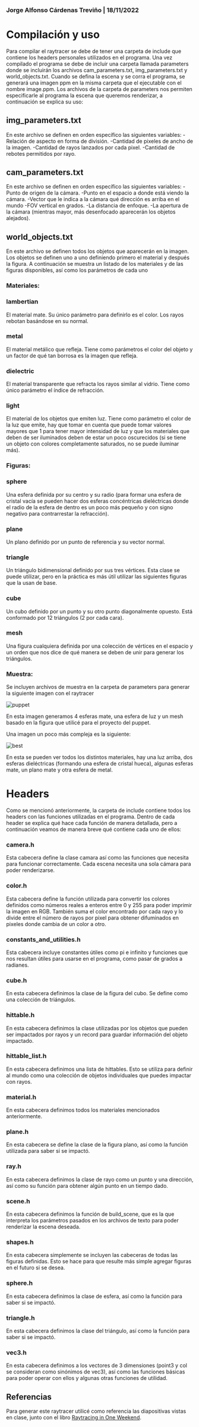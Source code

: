 ### Jorge Alfonso Cárdenas Treviño | 18/11/2022

# Compilación y uso

Para compilar el raytracer se debe de tener una carpeta de include que contiene los headers personales utilizados en el programa. Una vez compilado el programa se debe de incluir una carpeta llamada parameters donde se incluirán los archivos cam_parameters.txt, img_parameters.txt y world_objects.txt. Cuando se defina la escena y se corra el programa, se generará una imagen ppm en la misma carpeta que el ejecutable con el nombre image.ppm. Los archivos de la carpeta de parameters nos permiten especificarle al programa la escena que queremos renderizar, a continuación se explica su uso:

## img_parameters.txt

En este archivo se definen en orden específico las siguientes variables:
-Relación de aspecto en forma de división. 
-Cantidad de pixeles de ancho de la imagen. 
-Cantidad de rayos lanzados por cada pixel.
-Cantidad de rebotes permitidos por rayo.

## cam_parameters.txt

En este archivo se definen en orden específico las siguientes variables:
-Punto de origen de la cámara.
-Punto en el espacio a donde está viendo la cámara.
-Vector que le indica a la cámara qué dirección es arriba en el mundo
-FOV vertical en grados.
-La distancia de enfoque.
-La apertura de la cámara (mientras mayor, más desenfocado aparecerán los objetos alejados).

## world_objects.txt

En este archivo se definen todos los objetos que aparecerán en la imagen. Los objetos se definen uno a uno definiendo primero el material y después la figura. A continuación se muestra un listado de los materiales y de las figuras disponibles, así como los parámetros de cada uno

### Materiales:
### lambertian

El material mate. Su único parámetro para definirlo es el color. Los rayos rebotan basándose en su normal.

### metal

El material metálico que refleja. Tiene como parámetros el color del objeto y un factor de qué tan borrosa es la imagen que refleja.

### dielectric

El material transparente que refracta los rayos similar al vidrio. Tiene como único parámetro el índice de refracción.

### light

El material de los objetos que emiten luz. Tiene como parámetro el color de la luz que emite, hay que tomar en cuenta que puede tomar valores mayores que 1 para tener mayor intensidad de luz y que los materiales que deben de ser iluminados deben de estar un poco oscurecidos (si se tiene un objeto con colores completamente saturados, no se puede iluminar más).

### Figuras:
### sphere

Una esfera definida por su centro y su radio (para formar una esfera de cristal vacía se pueden hacer dos esferas concéntricas dieléctricas donde el radio de la esfera de dentro es un poco más pequeño y con signo negativo para contrarrestar la refracción).

### plane

Un plano definido por un punto de referencia y su vector normal.

### triangle

Un triángulo bidimensional definido por sus tres vértices. Esta clase se puede utilizar, pero en la práctica es más útil utilizar las siguientes figuras que la usan de base.

### cube

Un cubo definido por un punto y su otro punto diagonalmente opuesto. Está conformado por 12 triángulos (2 por cada cara).

### mesh

Una figura cualquiera definida por una colección de vértices en el espacio y un orden que nos dice de qué manera se deben de unir para generar los triángulos.

### Muestra:

Se incluyen archivos de muestra en la carpeta de parameters para generar la siguiente imagen con el raytracer

![puppet](/sample_images/Inside_puppet.png)

En esta imagen generamos 4 esferas mate, una esfera de luz y un mesh basado en la figura que utilicé para el proyecto del puppet.

Una imagen un poco más compleja es la siguiente:

![best](/sample_images/best.png)

En esta se pueden ver todos los distintos materiales, hay una luz arriba, dos esferas dieléctricas (formando una esfera de cristal hueca), algunas esferas mate, un plano mate y otra esfera de metal.

# Headers

Como se mencionó anteriormente, la carpeta de include contiene todos los headers con las funciones utilizadas en el programa. Dentro de cada header se explica qué hace cada función de manera detallada, pero a continuación veamos de manera breve qué contiene cada uno de ellos:

### camera.h

Esta cabecera define la clase camara así como las funciones que necesita para funcionar correctamente. Cada escena necesita una sola cámara para poder renderizarse.

### color.h

Esta cabecera define la función utilizada para convertir los colores definidos como números reales a enteros entre 0 y 255 para poder imprimir la imagen en RGB. También suma el color encontrado por cada rayo y lo divide entre el número de rayos por pixel para obtener difuminados en pixeles donde cambia de un color a otro.

### constants_and_utilities.h

Esta cabecera incluye constantes útiles como pi e infinito y funciones que nos resultan útiles para usarse en el programa, como pasar de grados a radianes.

### cube.h

En esta cabecera definimos la clase de la figura del cubo. Se define como una colección de triángulos.

### hittable.h

En esta cabecera definimos la clase utilizadas por los objetos que pueden ser impactados por rayos y un record para guardar información del objeto impactado.

### hittable_list.h

En esta cabecera definimos una lista de hittables. Esto se utiliza para definir al mundo como una colección de objetos individuales que puedes impactar con rayos.

### material.h

En esta cabecera definimos todos los materiales mencionados anteriormente.

### plane.h

En esta cabecera se define la clase de la figura plano, así como la función utilizada para saber si se impactó.

### ray.h

En esta cabecera definimos la clase de rayo como un punto y una dirección, así como su función para obtener algún punto en un tiempo dado.

### scene.h

En esta cabecera definimos la función de build_scene, que es la que interpreta los parámetros pasados en los archivos de texto para poder renderizar la escena deseada.

### shapes.h

En esta cabecera simplemente se incluyen las cabeceras de todas las figuras definidas. Esto se hace para que resulte más simple agregar figuras en el futuro si se desea.

### sphere.h

En esta cabecera definimos la clase de esfera, así como la función para saber si se impactó.

### triangle.h

En esta cabecera definimos la clase del triángulo, así como la función para saber si se impactó.

### vec3.h

En esta cabecera definimos a los vectores de 3 dimensiones (point3 y col se consideran como sinónimos de vec3), así como las funciones básicas para poder operar con ellos y algunas otras funciones de utilidad.

## Referencias

Para generar este raytracer utilicé como referencia las diapositivas vistas en clase, junto con el libro [Raytracing in One Weekend](https://raytracing.github.io/books/RayTracingInOneWeekend.html). 